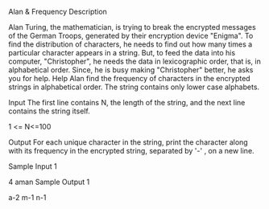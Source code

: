 Alan & Frequency 
Description

Alan Turing, the mathematician, is trying to break the encrypted messages of the German Troops, generated by their encryption device "Enigma". To find the distribution of characters, he needs to find out how many times a particular character appears in a string. But, to feed the data into his computer, "Christopher", he needs the data in lexicographic order, that is, in alphabetical order. Since, he is busy making "Christopher" better, he asks you for help. Help Alan find the frequency of characters in the encrypted strings in alphabetical order. The string contains only lower case alphabets.


Input
The first line contains N, the length of the string, and the next line contains the string itself.





1 <= N<=100


Output
For each unique character in the string, print the character along with its frequency in the encrypted string, separated by '-' , on a new line.


Sample Input 1 

4
aman
Sample Output 1

a-2
m-1
n-1
